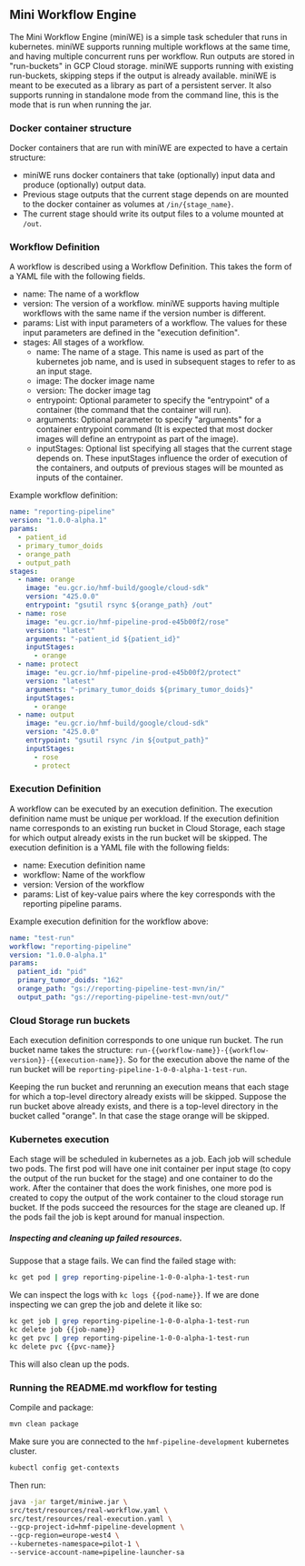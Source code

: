 ## Mini Workflow Engine

The Mini Workflow Engine (miniWE) is a simple task scheduler that runs in kubernetes.
miniWE supports running multiple workflows at the same time, and having multiple concurrent runs per workflow.
Run outputs are stored in "run-buckets" in GCP Cloud storage. miniWE supports running with existing run-buckets, skipping steps if the
output is already available.
miniWE is meant to be executed as a library as part of a persistent server. It also supports running in standalone mode from the command
line, this is the mode that is run when running the jar.

### Docker container structure

Docker containers that are run with miniWE are expected to have a certain structure:

- miniWE runs docker containers that take (optionally) input data and produce (optionally) output data.
- Previous stage outputs that the current stage depends on are mounted to the docker container as volumes at `/in/{stage_name}`.
- The current stage should write its output files to a volume mounted at `/out`.

### Workflow Definition

A workflow is described using a Workflow Definition. This takes the form of a YAML file with the following fields.

- name: The name of a workflow
- version: The version of a workflow. miniWE supports having multiple workflows with the same name if the version number is different.
- params: List with input parameters of a workflow. The values for these input parameters are defined in the "execution definition".
- stages: All stages of a workflow.
    - name: The name of a stage. This name is used as part of the kubernetes job name, and is used in subsequent stages to refer to as an
      input stage.
    - image: The docker image name
    - version: The docker image tag
    - entrypoint: Optional parameter to specify the "entrypoint" of a container (the command that the container will run).
    - arguments: Optional parameter to specify "arguments" for a container entrypoint command (It is expected that most docker images will
      define an entrypoint as part of the image).
    - inputStages: Optional list specifying all stages that the current stage depends on. These inputStages influence the order of execution
      of the containers, and outputs of previous stages will be mounted as inputs of the container.

Example workflow definition:

```yaml
name: "reporting-pipeline"
version: "1.0.0-alpha.1"
params:
  - patient_id
  - primary_tumor_doids
  - orange_path
  - output_path
stages:
  - name: orange
    image: "eu.gcr.io/hmf-build/google/cloud-sdk"
    version: "425.0.0"
    entrypoint: "gsutil rsync ${orange_path} /out"
  - name: rose
    image: "eu.gcr.io/hmf-pipeline-prod-e45b00f2/rose"
    version: "latest"
    arguments: "-patient_id ${patient_id}"
    inputStages:
      - orange
  - name: protect
    image: "eu.gcr.io/hmf-pipeline-prod-e45b00f2/protect"
    version: "latest"
    arguments: "-primary_tumor_doids ${primary_tumor_doids}"
    inputStages:
      - orange
  - name: output
    image: "eu.gcr.io/hmf-build/google/cloud-sdk"
    version: "425.0.0"
    entrypoint: "gsutil rsync /in ${output_path}"
    inputStages:
      - rose
      - protect
```

### Execution Definition

A workflow can be executed by an execution definition. The execution definition name must be unique per workload. If the execution
definition name corresponds to an existing run bucket in Cloud Storage, each stage for which output already exists in the run bucket will be
skipped. The execution definition is a YAML file with the following fields:

- name: Execution definition name
- workflow: Name of the workflow
- version: Version of the workflow
- params: List of key-value pairs where the key corresponds with the reporting pipeline params.

Example execution definition for the workflow above:

```yaml
name: "test-run"
workflow: "reporting-pipeline"
version: "1.0.0-alpha.1"
params:
  patient_id: "pid"
  primary_tumor_doids: "162"
  orange_path: "gs://reporting-pipeline-test-mvn/in/"
  output_path: "gs://reporting-pipeline-test-mvn/out/"
```

### Cloud Storage run buckets

Each execution definition corresponds to one unique run bucket.
The run bucket name takes the structure: `run-{{workflow-name}}-{{workflow-version}}-{{execution-name}}`. So for the execution above the
name of the run bucket will be `reporting-pipeline-1-0-0-alpha-1-test-run`.

Keeping the run bucket and rerunning an execution means that each stage for which a top-level directory already exists will be skipped.
Suppose the run bucket above already exists, and there is a top-level directory in the bucket called "orange". In that case the stage orange
will be skipped.

### Kubernetes execution

Each stage will be scheduled in kubernetes as a job. Each job will schedule two pods. The first pod will have one init container per input
stage (to copy the output of the run bucket for the stage) and one container to do the work. After the container that does the work
finishes, one more pod is created to copy the output of the work container to the cloud storage run bucket. If the pods succeed the
resources for the stage are cleaned up. If the pods fail the job is kept around for manual inspection.

##### Inspecting and cleaning up failed resources.

Suppose that a stage fails. We can find the failed stage with:

```sh
kc get pod | grep reporting-pipeline-1-0-0-alpha-1-test-run
```

We can inspect the logs with `kc logs {{pod-name}}`. If we are done inspecting we can grep the job and delete it like so:

```sh
kc get job | grep reporting-pipeline-1-0-0-alpha-1-test-run
kc delete job {{job-name}}
kc get pvc | grep reporting-pipeline-1-0-0-alpha-1-test-run
kc delete pvc {{pvc-name}}
```

This will also clean up the pods.

### Running the README.md workflow for testing

Compile and package:

```sh
mvn clean package
```

Make sure you are connected to the `hmf-pipeline-development` kubernetes cluster.

```sh
kubectl config get-contexts
```

Then run:

```sh
java -jar target/miniwe.jar \
src/test/resources/real-workflow.yaml \
src/test/resources/real-execution.yaml \
--gcp-project-id=hmf-pipeline-development \
--gcp-region=europe-west4 \
--kubernetes-namespace=pilot-1 \
--service-account-name=pipeline-launcher-sa 
```
